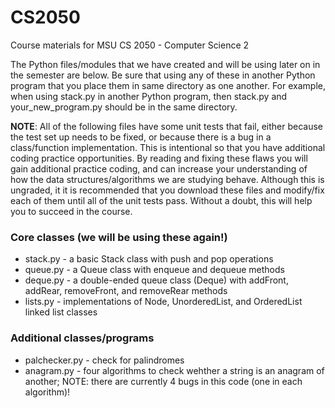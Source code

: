 # CS2050

Course materials for MSU CS 2050 - Computer Science 2

The Python files/modules that we have created and will be using later on in the semester are below. 
Be sure that using any of these in another Python program that you place them in same directory as one another. 
For example, when using stack.py in another Python program, then stack.py and your_new_program.py should be in the same directory. 

__NOTE__: All of the following files have some unit tests that fail, either because the test set up needs to be fixed, or because there is a bug in a class/function implementation. This is intentional so that you have additional coding practice opportunities. By reading and fixing these flaws you will gain additional practice coding, and can increase your understanding of how the data structures/algorithms we are studying behave. Although this is ungraded, it  it is recommended that you download these files and modify/fix each of them until all of the unit tests pass. Without a doubt, this will help you to succeed in the course. 

### Core classes (we will be using these again!)
* stack.py - a basic Stack class with push and pop operations
* queue.py - a Queue class with enqueue and dequeue methods
* deque.py - a double-ended queue class (Deque) with addFront, addRear, removeFront, and removeRear methods
* lists.py - implementations of Node, UnorderedList, and OrderedList linked list classes 

### Additional classes/programs
* palchecker.py - check for palindromes
* anagram.py - four algorithms to check wehther a string is an anagram of another; NOTE: there are currently 4 bugs in this code (one in each algorithm)!
